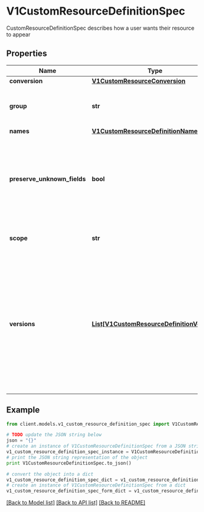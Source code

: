 # V1CustomResourceDefinitionSpec

CustomResourceDefinitionSpec describes how a user wants their resource to appear

## Properties
Name | Type | Description | Notes
------------ | ------------- | ------------- | -------------
**conversion** | [**V1CustomResourceConversion**](V1CustomResourceConversion.md) |  | [optional] 
**group** | **str** | group is the API group of the defined custom resource. The custom resources are served under &#x60;/apis/&lt;group&gt;/...&#x60;. Must match the name of the CustomResourceDefinition (in the form &#x60;&lt;names.plural&gt;.&lt;group&gt;&#x60;). | 
**names** | [**V1CustomResourceDefinitionNames**](V1CustomResourceDefinitionNames.md) |  | 
**preserve_unknown_fields** | **bool** | preserveUnknownFields indicates that object fields which are not specified in the OpenAPI schema should be preserved when persisting to storage. apiVersion, kind, metadata and known fields inside metadata are always preserved. This field is deprecated in favor of setting &#x60;x-preserve-unknown-fields&#x60; to true in &#x60;spec.versions[*].schema.openAPIV3Schema&#x60;. See https://kubernetes.io/docs/tasks/extend-kubernetes/custom-resources/custom-resource-definitions/#field-pruning for details. | [optional] 
**scope** | **str** | scope indicates whether the defined custom resource is cluster- or namespace-scoped. Allowed values are &#x60;Cluster&#x60; and &#x60;Namespaced&#x60;. | 
**versions** | [**List[V1CustomResourceDefinitionVersion]**](V1CustomResourceDefinitionVersion.md) | versions is the list of all API versions of the defined custom resource. Version names are used to compute the order in which served versions are listed in API discovery. If the version string is \&quot;kube-like\&quot;, it will sort above non \&quot;kube-like\&quot; version strings, which are ordered lexicographically. \&quot;Kube-like\&quot; versions start with a \&quot;v\&quot;, then are followed by a number (the major version), then optionally the string \&quot;alpha\&quot; or \&quot;beta\&quot; and another number (the minor version). These are sorted first by GA &gt; beta &gt; alpha (where GA is a version with no suffix such as beta or alpha), and then by comparing major version, then minor version. An example sorted list of versions: v10, v2, v1, v11beta2, v10beta3, v3beta1, v12alpha1, v11alpha2, foo1, foo10. | 

## Example

```python
from client.models.v1_custom_resource_definition_spec import V1CustomResourceDefinitionSpec

# TODO update the JSON string below
json = "{}"
# create an instance of V1CustomResourceDefinitionSpec from a JSON string
v1_custom_resource_definition_spec_instance = V1CustomResourceDefinitionSpec.from_json(json)
# print the JSON string representation of the object
print V1CustomResourceDefinitionSpec.to_json()

# convert the object into a dict
v1_custom_resource_definition_spec_dict = v1_custom_resource_definition_spec_instance.to_dict()
# create an instance of V1CustomResourceDefinitionSpec from a dict
v1_custom_resource_definition_spec_form_dict = v1_custom_resource_definition_spec.from_dict(v1_custom_resource_definition_spec_dict)
```
[[Back to Model list]](../README.md#documentation-for-models) [[Back to API list]](../README.md#documentation-for-api-endpoints) [[Back to README]](../README.md)


